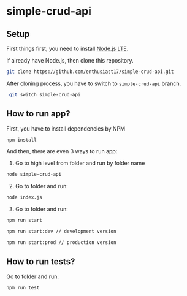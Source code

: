# simple-crud-api

## Setup

First things first, you need to install [Node.js LTE](https://nodejs.org/en/).

If already have Node.js, then clone this repository.

```bash
git clone https://github.com/enthusiast17/simple-crud-api.git
```

After cloning process, you have to switch to `simple-crud-api` branch.

```bash
 git switch simple-crud-api
```

## How to run app?

First, you have to install dependencies by NPM

```bash
npm install
```

And then, there are even 3 ways to run app:

1. Go to high level from folder and run by folder name

```bash
node simple-crud-api
```

2. Go to folder and run:

``` bash
node index.js
```

3. Go to folder and run:

```bash
npm run start

npm run start:dev // development version

npm run start:prod // production version
```

## How to run tests?

Go to folder and run:

```
npm run test
```
